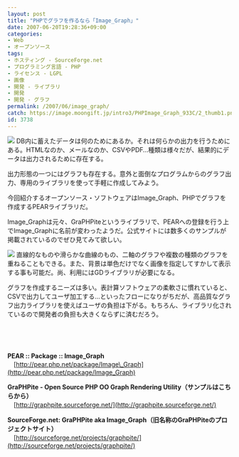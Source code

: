 ```yaml
---
layout: post
title: "PHPでグラフを作るなら「Image_Graph」"
date: 2007-06-20T19:28:36+09:00
categories:
- Web
- オープンソース
tags: 
- ホスティング - SourceForge.net
- プログラミング言語 - PHP
- ライセンス - LGPL
- 画像
- 開発 - ライブラリ
- 開発
- 開発 - グラフ
permalink: /2007/06/image_graph/
catch: https://image.moongift.jp/intro3/PHPImage_Graph_933C/2_thumb1.png
id: 3738
---
```

[![](https://image.moongift.jp/intro3/PHPImage_Graph_933C/3_thumb1.png)](https://image.moongift.jp/intro3/PHPImage_Graph_933C/35.png) DB内に蓄えたデータは何のためにあるか。それは何らかの出力を行うためにある。HTMLなのか、メールなのか、CSVやPDF…種類は様々だが、結果的にデータは出力されるために存在する。

 

出力形態の一つにはグラフも存在する。意外と面倒なプログラムからのグラフ出力、専用のライブラリを使って手軽に作成してみよう。

 

今回紹介するオープンソース・ソフトウェアはImage\_Graph、PHPでグラフを作成するPEARライブラリだ。

 <!--more--> 

Image\_Graphは元々、GraPHPiteというライブラリで、PEARへの登録を行う上でImage\_Graphに名前が変わったようだ。公式サイトには数多くのサンプルが掲載されているのでぜひ見てみて欲しい。

 

[![](https://image.moongift.jp/intro3/PHPImage_Graph_933C/2_thumb1.png)](https://image.moongift.jp/intro3/PHPImage_Graph_933C/23.png) 直線的なものや滑らかな曲線のもの、二軸のグラフや複数の種類のグラフを重ねることもできる。また、背景は単色だけでなく画像を指定してすかして表示する事も可能だ。尚、利用にはGDライブラリが必要になる。

 

グラフを作成するニーズは多い。表計算ソフトウェアの柔軟さに慣れていると、CSVで出力してユーザ加工する…といったフローになりがちだが、高品質なグラフ出力ライブラリを使えばユーザの負担は下がる。もちろん、ライブラリ化されているので開発者の負担も大きくならずに済むだろう。

 

&nbsp;

 

&nbsp;

 

**PEAR :: Package :: Image\_Graph**  
　[http://pear.php.net/package/Image\_Graph](http://pear.php.net/package/Image_Graph)

**GraPHPite - Open Source PHP OO Graph Rendering Utility（サンプルはこちらから）**  
　[http://graphpite.sourceforge.net/](http://graphpite.sourceforge.net/)

**SourceForge.net: GraPHPite aka Image\_Graph（旧名称のGraPHPiteのプロジェクトサイト）**  
　[http://sourceforge.net/projects/graphpite/](http://sourceforge.net/projects/graphpite/)

